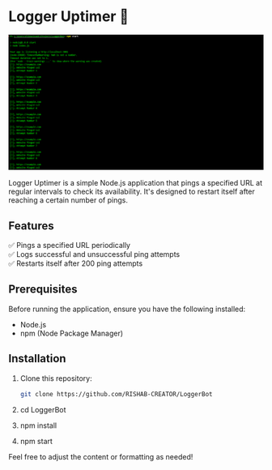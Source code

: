 # Logger Uptimer 🚀

![alt text](image.png)

Logger Uptimer is a simple Node.js application that pings a specified URL at regular intervals to check its availability. It's designed to restart itself after reaching a certain number of pings.

## Features

✅ Pings a specified URL periodically  
✅ Logs successful and unsuccessful ping attempts  
✅ Restarts itself after 200 ping attempts  

## Prerequisites

Before running the application, ensure you have the following installed:

- Node.js
- npm (Node Package Manager)

## Installation

1. Clone this repository:

   ```bash
   git clone https://github.com/RISHAB-CREATOR/LoggerBot
   
2. cd LoggerBot
3. npm install
4. npm start



Feel free to adjust the content or formatting as needed!
